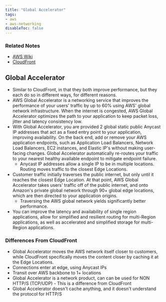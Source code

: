 ```yaml
---
title: "Global Accelerator"
tags:
- aws
- aws-networking
disableToc: false
---
```


### Related Notes
- [AWS Wiki](/notes/aws/aws-wiki.md)
- [CloudFront](/notes/aws/cloudfront.md)

## **Global Accelerator**
- Similar to CloudFront, in that they both improve performance, but they each do so in different ways, for different reasons.
- AWS Global Accelerator is a networking service that improves the performance of your users' traffic by up to 60% using AWS' global network infrastructure. When the internet is congested, AWS Global Accelerator optimizes the path to your application to keep packet loss, jitter and latency consistency low.
- With Global Accelerator, you are provided 2 global static public Anycast IP addresses that act as a fixed entry point to your application, improving availability. On the back end, add or remove your AWS application endpoints, such as Application Load Balancers, Network Load Balancers, EC2 instances, and Elastic IP's without making user-facing changes. Global Accelerator automatically re-routes your traffic to your nearest healthy available endpoint to mitigate endpoint failure.
	- Anycast IP addresses allow a single IP to be in multiple locations. Routing moves traffic to the closest Edge Locations.
- Customer traffic initially traverses the public internet, but only until it reaches the closest Edge Location. At that point, AWS Global Accelerator takes users' traffic off of the public internet, and onto Amazon's private global network through 90+ global edge locations, which are then directed to your application origins.
	- Traversing the AWS global network yields significantly better performance.
- You can improve the latency and availability of single region applications, allow for simplified and resilient routing for multi-Region applications, as well as accelerated and simplified storage for multi-Region applications.

### Differences From CloudFront
- Global Accelerator moves the AWS network itself closer to customers, while CloudFront specifically moves the content closer by caching it at the Edge Locations.
- Connections enter at edge, using Anycast IPs
- Transit over AWS backbone to 1+ locations
- Global Accelerator is a network product, can can be used for NON HTTP/S (TCP/UDP) - This is a difference from CloudFront
- Global Accelerator doesn't cache anything, and it doesn't understand the protocol for HTTP/S